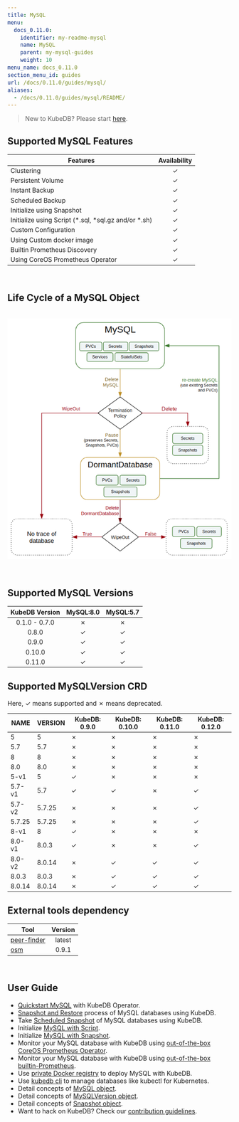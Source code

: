 ```yaml
---
title: MySQL
menu:
  docs_0.11.0:
    identifier: my-readme-mysql
    name: MySQL
    parent: my-mysql-guides
    weight: 10
menu_name: docs_0.11.0
section_menu_id: guides
url: /docs/0.11.0/guides/mysql/
aliases:
  - /docs/0.11.0/guides/mysql/README/
---
```


> New to KubeDB? Please start [here](/docs/concepts/README.md).

## Supported MySQL Features

|                        Features                         | Availability |
| ------------------------------------------------------- | :----------: |
| Clustering                                              |   &#10003;   |
| Persistent Volume                                       |   &#10003;   |
| Instant Backup                                          |   &#10003;   |
| Scheduled Backup                                        |   &#10003;   |
| Initialize using Snapshot                               |   &#10003;   |
| Initialize using Script (\*.sql, \*sql.gz and/or \*.sh) |   &#10003;   |
| Custom Configuration                                    |   &#10003;   |
| Using Custom docker image                               |   &#10003;   |
| Builtin Prometheus Discovery                            |   &#10003;   |
| Using CoreOS Prometheus Operator                        |   &#10003;   |

<br/>

## Life Cycle of a MySQL Object

<p align="center">
  <img alt="lifecycle"  src="/docs/images/mysql/mysql-lifecycle.png" >
</p>

<br/>

## Supported MySQL Versions

| KubeDB Version | MySQL:8.0 | MySQL:5.7 |
| :------------: | :-------: | :-------: |
| 0.1.0 - 0.7.0  | &#10007;  | &#10007;  |
|     0.8.0      | &#10003;  | &#10003;  |
|     0.9.0      | &#10003;  | &#10003;  |
|     0.10.0     | &#10003;  | &#10003;  |
|     0.11.0     | &#10003;  | &#10003;  |

## Supported MySQLVersion CRD

Here, &#10003; means supported and &#10007; means deprecated.

|  NAME  | VERSION | KubeDB: 0.9.0 | KubeDB: 0.10.0 | KubeDB: 0.11.0 | KubeDB: 0.12.0 |
| ------ | ------- | ------------- | -------------- | -------------- | -------------- |
| 5      | 5       | &#10007;      | &#10007;       | &#10007;       | &#10007;       |
| 5.7    | 5.7     | &#10007;      | &#10007;       | &#10007;       | &#10007;       |
| 8      | 8       | &#10007;      | &#10007;       | &#10007;       | &#10007;       |
| 8.0    | 8.0     | &#10007;      | &#10007;       | &#10007;       | &#10007;       |
| 5-v1   | 5       | &#10003;      | &#10007;       | &#10007;       | &#10007;       |
| 5.7-v1 | 5.7     | &#10003;      | &#10003;       | &#10007;       | &#10003;       |
| 5.7-v2 | 5.7.25  | &#10007;      | &#10007;       | &#10007;       | &#10003;       |
| 5.7.25 | 5.7.25  | &#10007;      | &#10007;       | &#10007;       | &#10003;       |
| 8-v1   | 8       | &#10003;      | &#10007;       | &#10007;       | &#10007;       |
| 8.0-v1 | 8.0.3   | &#10003;      | &#10007;       | &#10007;       | &#10003;       |
| 8.0-v2 | 8.0.14  | &#10007;      | &#10003;       | &#10003;       | &#10003;       |
| 8.0.3  | 8.0.3   | &#10007;      | &#10003;       | &#10003;       | &#10003;       |
| 8.0.14 | 8.0.14  | &#10007;      | &#10003;       | &#10003;       | &#10003;       |

## External tools dependency

|                                     Tool                                     | Version |
| ---------------------------------------------------------------------------- | :-----: |
| [peer-finder](https://github.com/kubernetes/contrib/tree/master/peer-finder) | latest  |
|                 [osm](https://github.com/appscode/osm)                       |  0.9.1  |

<br/>

## User Guide

- [Quickstart MySQL](/docs/guides/mysql/quickstart/quickstart.md) with KubeDB Operator.
- [Snapshot and Restore](/docs/guides/mysql/snapshot/backup-and-restore.md) process of MySQL databases using KubeDB.
- Take [Scheduled Snapshot](/docs/guides/mysql/snapshot/scheduled-backup.md) of MySQL databases using KubeDB.
- Initialize [MySQL with Script](/docs/guides/mysql/initialization/using-script.md).
- Initialize [MySQL with Snapshot](/docs/guides/mysql/initialization/using-snapshot.md).
- Monitor your MySQL database with KubeDB using [out-of-the-box CoreOS Prometheus Operator](/docs/guides/mysql/monitoring/using-coreos-prometheus-operator.md).
- Monitor your MySQL database with KubeDB using [out-of-the-box builtin-Prometheus](/docs/guides/mysql/monitoring/using-builtin-prometheus.md).
- Use [private Docker registry](/docs/guides/mysql/private-registry/using-private-registry.md) to deploy MySQL with KubeDB.
- Use [kubedb cli](/docs/guides/mysql/cli/cli.md) to manage databases like kubectl for Kubernetes.
- Detail concepts of [MySQL object](/docs/concepts/databases/mysql.md).
- Detail concepts of [MySQLVersion object](/docs/concepts/catalog/mysql.md).
- Detail concepts of [Snapshot object](/docs/concepts/snapshot.md).
- Want to hack on KubeDB? Check our [contribution guidelines](/docs/CONTRIBUTING.md).
